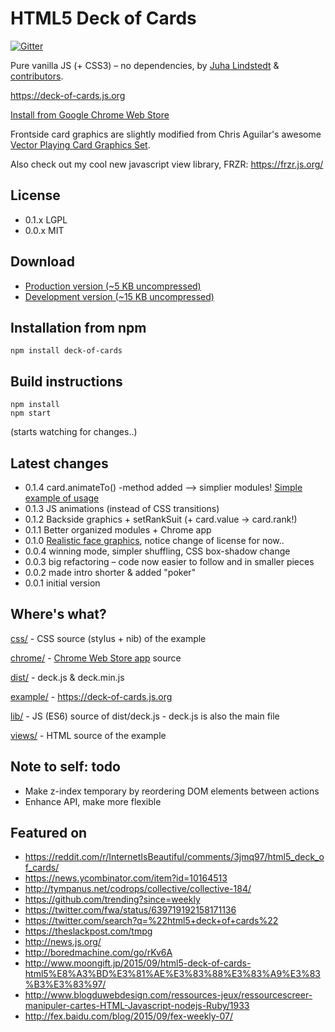 # HTML5 Deck of Cards
[![Gitter](https://badges.gitter.im/Join%20Chat.svg)](https://gitter.im/pakastin/deck-of-cards?utm_source=badge&utm_medium=badge&utm_campaign=pr-badge)

Pure vanilla JS (+ CSS3) – no dependencies, by [Juha Lindstedt](https://github.com/pakastin) & [contributors](https://github.com/pakastin/deck-of-cards/graphs/contributors).

https://deck-of-cards.js.org

[Install from Google Chrome Web Store](https://chrome.google.com/webstore/detail/html5-deck-of-cards/ljafdfknpepklmkhomgaocmehgfdcpno)

Frontside card graphics are slightly modified from Chris Aguilar's awesome [Vector Playing Card Graphics Set](http://sourceforge.net/projects/vector-cards/).

Also check out my cool new javascript view library, FRZR: https://frzr.js.org/

## License

- 0.1.x LGPL
- 0.0.x MIT

## Download

- [Production version (~5 KB uncompressed)](https://deck-of-cards.js.org/dist/deck.min.js)
- [Development version (~15 KB uncompressed)](https://deck-of-cards.js.org/dist/deck.js)

## Installation from npm
    npm install deck-of-cards

## Build instructions

    npm install
    npm start

(starts watching for changes..)

## Latest changes
- 0.1.4 card.animateTo() -method added –> simplier modules! [Simple example of usage](http://jsfiddle.net/x0gjood1/)
- 0.1.3 JS animations (instead of CSS transitions)
- 0.1.2 Backside graphics + setRankSuit (+ card.value -> card.rank!)
- 0.1.1 Better organized modules + Chrome app 
- 0.1.0 [Realistic face graphics](http://sourceforge.net/projects/vector-cards/), notice change of license for now..
- 0.0.4 winning mode, simpler shuffling, CSS box-shadow change
- 0.0.3 big refactoring – code now easier to follow and in smaller pieces
- 0.0.2 made intro shorter & added "poker"
- 0.0.1 initial version


## Where's what?

[css/](https://github.com/pakastin/deck-of-cards/tree/master/css) - CSS source (stylus + nib) of the example

[chrome/](https://github.com/pakastin/deck-of-cards/tree/master/chrome) - [Chrome Web Store app](https://chrome.google.com/webstore/detail/html5-deck-of-cards/ljafdfknpepklmkhomgaocmehgfdcpno) source

[dist/](https://github.com/pakastin/deck-of-cards/tree/master/dist) - deck.js & deck.min.js

[example/](https://github.com/pakastin/deck-of-cards/tree/master/example) - https://deck-of-cards.js.org

[lib/](https://github.com/pakastin/deck-of-cards/tree/master/lib) - JS (ES6) source of dist/deck.js - deck.js is also the main file

[views/](https://github.com/pakastin/deck-of-cards/tree/master/views) - HTML source of the example


## Note to self: todo

- Make z-index temporary by reordering DOM elements between actions
- Enhance API, make more flexible


## Featured on
- https://reddit.com/r/InternetIsBeautiful/comments/3jmq97/html5_deck_of_cards/
- https://news.ycombinator.com/item?id=10164513
- http://tympanus.net/codrops/collective/collective-184/
- https://github.com/trending?since=weekly
- https://twitter.com/fwa/status/639719192158171136
- https://twitter.com/search?q=%22html5+deck+of+cards%22
- https://theslackpost.com/tmpg
- http://news.js.org/
- http://boredmachine.com/go/rKv6A
- http://www.moongift.jp/2015/09/html5-deck-of-cards-html5%E8%A3%BD%E3%81%AE%E3%83%88%E3%83%A9%E3%83%B3%E3%83%97/
- http://www.blogduwebdesign.com/ressources-jeux/ressourcescreer-manipuler-cartes-HTML-Javascript-nodejs-Ruby/1933
- http://fex.baidu.com/blog/2015/09/fex-weekly-07/

